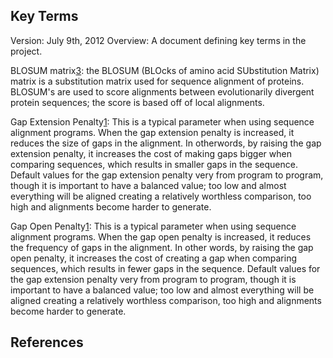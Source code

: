 ## Key Terms

Version: July 9th, 2012
Overview: A document defining key terms in the project.

BLOSUM matrix[3][4]:
the BLOSUM (BLOcks of amino acid SUbstitution Matrix) matrix is a substitution matrix
used for sequence alignment of proteins. BLOSUM's are used to score alignments
between evolutionarily divergent protein sequences; the score is based off of local
alignments.

Gap Extension Penalty[1][2]:
This is a typical parameter when using sequence alignment programs. When the gap
extension penalty is increased, it reduces the size of gaps in the alignment. In otherwords, by raising the gap extension penalty, it increases the cost of making gaps
bigger when comparing sequences, which results in smaller gaps in the sequence.
Default values for the gap extension penalty very from program to program, though it
is important to have a balanced value; too low and almost everything will be aligned
creating a relatively worthless comparison, too high and alignments become harder to
generate.

Gap Open Penalty[1][2]:
This is a typical parameter when using sequence alignment programs. When the gap open penalty is increased, it reduces the frequency of gaps in the alignment. In
other words, by raising the gap open penalty, it increases the cost of creating a gap
when comparing sequences, which results in fewer gaps in the sequence. Default values for the gap extension penalty very from program to program, though it is important to have a balanced value; too low and almost everything will be aligned creating a
relatively worthless comparison, too high and alignments become harder to generate.

## References

[1]: http://power.nhri.org.tw/power/OptionClustal.htm
[2]: https://www.ebi.ac.uk/help/gaps.html
[3]: https://en.wikipedia.org/wiki/BLOSUM
[4]: https://www.ebi.ac.uk/help/matrix.html
